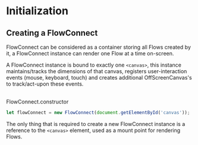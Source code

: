 # Initialization

## Creating a FlowConnect

FlowConnect can be considered as a container storing all <Ref to="/reference/api/classes/flow">Flows</Ref> created by it, a FlowConnect instance can render one Flow at a time on-screen.

A <Ref to="/reference/api/classes/flow-connect">FlowConnect</Ref> instance is bound to exactly one `<canvas>`, this instance maintains/tracks the dimensions of that canvas, registers user-interaction events (mouse, keyboard, touch) and creates additional OffScreenCanvas's to track/act-upon these events.

<br/>
<Ref to="/reference/api/classes/flow-connect#constructor">FlowConnect.constructor</Ref>

```js
let flowConnect = new FlowConnect(document.getElementById('canvas'));
```

The only thing that is required to create a new FlowConnect instance is a reference to the `<canvas>` element, used as a mount point for rendering Flows.
